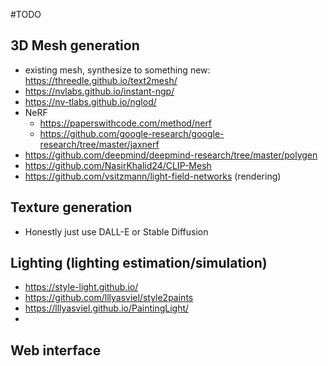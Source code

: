 #TODO

## 3D Mesh generation

- existing mesh, synthesize to something new: https://threedle.github.io/text2mesh/
- https://nvlabs.github.io/instant-ngp/
- https://nv-tlabs.github.io/nglod/
- NeRF
  - https://paperswithcode.com/method/nerf
  - https://github.com/google-research/google-research/tree/master/jaxnerf
- https://github.com/deepmind/deepmind-research/tree/master/polygen
- https://github.com/NasirKhalid24/CLIP-Mesh
- https://github.com/vsitzmann/light-field-networks (rendering)

## Texture generation

- Honestly just use DALL-E or Stable Diffusion

## Lighting (lighting estimation/simulation)

- https://style-light.github.io/
- https://github.com/lllyasviel/style2paints
- https://lllyasviel.github.io/PaintingLight/
-

## Web interface
